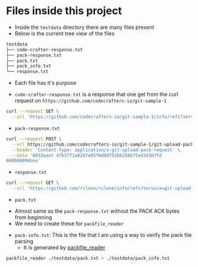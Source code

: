 # Files inside this project

* Inside the `testdata` directory there are many files present
* Below is the current tree view of the files

```bash
testdata
├── code-crafter-response.txt
├── pack-response.txt
├── pack.txt
├── pack_info.txt
└── response.txt
```

* Each file has it's purpose

* `code-crafter-response.txt` is a response that one get from the curl request on `https://github.com/codecrafters-io/git-sample-1`

```bash
curl --request GET \
  --url 'https://github.com/codecrafters-io/git-sample-1/info/refs?service=git-upload-pack' > <file.txt>
```

* `pack-response.txt`

```bash
curl --request POST \
  --url https://github.com/codecrafters-io/git-sample-1/git-upload-pack \
  --header 'Content-Type: application/x-git-upload-pack-request' \
  --data '0032want 47b37f1a82bfe85f6d8df52b6258b75e4343b7fd
00000009done'
```


* `response.txt`

```bash
curl --request GET \
  --url 'https://github.com/rclone/rclone/info/refs?service=git-upload-pack' > <file.txt>
```

* `pack.txt`

- Almost same as the `pack-response.txt` without the PACK ACK bytes from beginning
- We need to create these for `packfile_reader`

* `pack-info.txt`: This is the file that I am using a way to verify the pack file parsing
  * It is generated by [packfile_reader](https://github.com/robisonsantos/packfile_reader)

```bash
packfile_reader ./testdata/pack.txt > ./testdata/pack_info.txt
```
